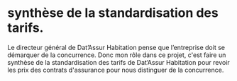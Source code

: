 # synthèse de la standardisation des tarifs.
Le directeur général de Dat’Assur Habitation pense que l’entreprise doit se démarquer de la concurrence.
Donc mon rôle dans ce projet, c'est faire un synthèse de la standardisation des tarifs de Dat’Assur Habitation pour revoir les prix des contrats d'assurance pour nous distinguer de la concurrence.
